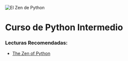 ![El Zen de Python](https://srcr.nl/file/69fd9e27dcfb5628be1d8e72361fe236/wall-pep8.png)
# Curso de Python Intermedio

### Lecturas Recomendadas:
- [The Zen of Python](https://www.python.org/dev/peps/pep-0020)
